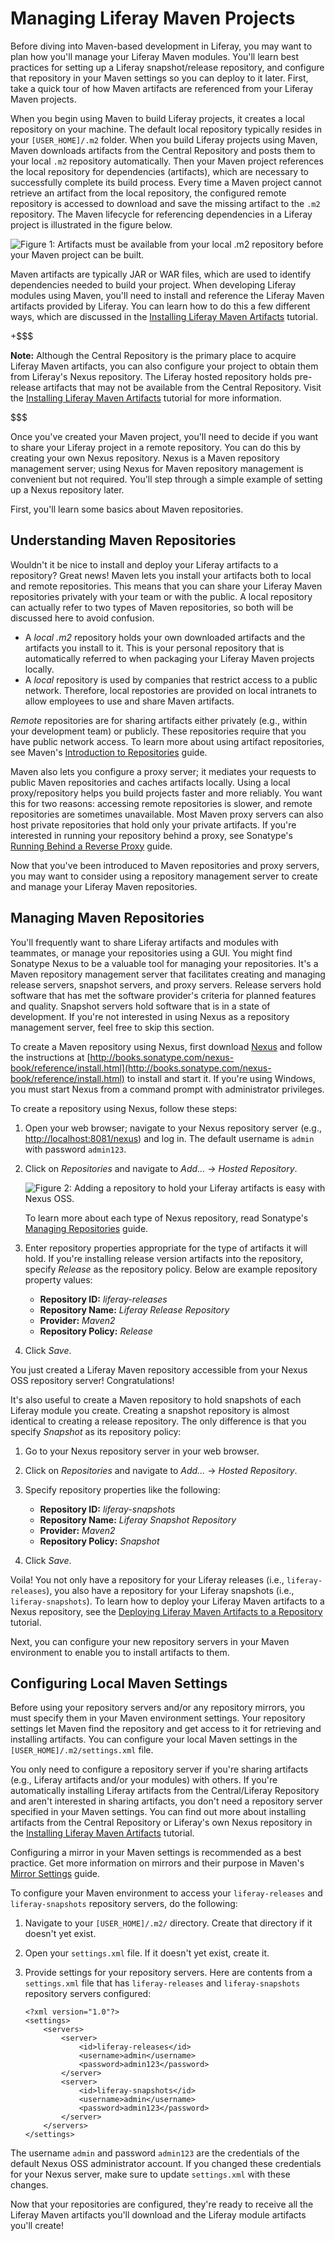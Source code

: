 # Managing Liferay Maven Projects [](id=managing-liferay-maven-projects)

Before diving into Maven-based development in Liferay, you may want to plan how
you'll manage your Liferay Maven modules. You'll learn best practices for
setting up a Liferay snapshot/release repository, and configure that repository
in your Maven settings so you can deploy to it later. First, take a quick tour
of how Maven artifacts are referenced from your Liferay Maven projects.

When you begin using Maven to build Liferay projects, it creates a local
repository on your machine. The default local repository typically resides in
your `[USER_HOME]/.m2` folder. When you build Liferay projects using Maven,
Maven downloads artifacts from the Central Repository and posts them to your
local `.m2` repository automatically. Then your Maven project references the
local repository for dependencies (artifacts), which are necessary to
successfully complete its build process. Every time a Maven project cannot
retrieve an artifact from the local repository, the configured remote repository
is accessed to download and save the missing artifact to the `.m2` repository.
The Maven lifecycle for referencing dependencies in a Liferay project is
illustrated in the figure below.

![Figure 1: Artifacts must be available from your local `.m2` repository before your Maven project can be built.](../../../images/maven-artifact-lifecycle.png)

Maven artifacts are typically JAR or WAR files, which are used to identify
dependencies needed to build your project. When developing Liferay modules using
Maven, you'll need to install and reference the Liferay Maven artifacts provided
by Liferay. You can learn how to do this a few different ways, which are
discussed in the
[Installing Liferay Maven Artifacts](/develop/tutorials/-/knowledge_base/7-0/installing-liferay-maven-artifacts)
tutorial.

+$$$

**Note:** Although the Central Repository is the primary place to acquire
Liferay Maven artifacts, you can also configure your project to obtain them from
Liferay's Nexus repository. The Liferay hosted repository holds pre-release
artifacts that may not be available from the Central Repository. Visit the
[Installing Liferay Maven Artifacts](/develop/tutorials/-/knowledge_base/7-0/installing-liferay-maven-artifacts)
tutorial for more information.

$$$

Once you've created your Maven project, you'll need to decide if you want to
share your Liferay project in a remote repository. You can do this by creating
your own Nexus repository. Nexus is a Maven repository management server; using
Nexus for Maven repository management is convenient but not required. You'll
step through a simple example of setting up a Nexus repository later.

First, you'll learn some basics about Maven repositories.

## Understanding Maven Repositories [](id=understanding-maven-repositories)

Wouldn't it be nice to install and deploy your Liferay artifacts to a
repository? Great news! Maven lets you install your artifacts both to local and
remote repositories. This means that you can share your Liferay Maven
repositories privately with your team or with the public. A local repository can
actually refer to two types of Maven repositories, so both will be discussed
here to avoid confusion.

- A *local .m2* repository holds your own downloaded artifacts and the artifacts
you install to it. This is your personal repository that is automatically
referred to when packaging your Liferay Maven projects locally.
- A *local* repository is used by companies that restrict access to a public
network. Therefore, local repostories are provided on local intranets to allow
employees to use and share Maven artifacts.

*Remote* repositories are for sharing artifacts either privately (e.g., within
your development team) or publicly. These repositories require that you have 
public network access. To learn more about using artifact repositories, see
Maven's
[Introduction to Repositories](http://maven.apache.org/guides/introduction/introduction-to-repositories.html)
guide.

Maven also lets you configure a proxy server; it mediates your requests to
public Maven repositories and caches artifacts locally. Using a local
proxy/repository helps you build projects faster and more reliably. You want
this for two reasons: accessing remote repositories is slower, and remote
repositories are sometimes unavailable. Most Maven proxy servers can also host
private repositories that hold only your private artifacts. If you're interested
in running your repository behind a proxy, see Sonatype's
[Running Behind a Reverse Proxy](http://books.sonatype.com/nexus-book/reference/install-sect-proxy.html)
guide. 

Now that you've been introduced to Maven repositories and proxy servers, you may
want to consider using a repository management server to create and manage your
Liferay Maven repositories. 

## Managing Maven Repositories [](id=managing-maven-repositories)

You'll frequently want to share Liferay artifacts and modules with teammates, or
manage your repositories using a GUI. You might find Sonatype Nexus to be a
valuable tool for managing your repositories. It's a Maven repository management
server that facilitates creating and managing release servers, snapshot servers,
and proxy servers. Release servers hold software that has met the software
provider's criteria for planned features and quality. Snapshot servers hold
software that is in a state of development. If you're not interested in using
Nexus as a repository management server, feel free to skip this section. 

To create a Maven repository using Nexus, first download
[Nexus](http://www.sonatype.org/nexus/) and follow the instructions at
[http://books.sonatype.com/nexus-book/reference/install.html](http://books.sonatype.com/nexus-book/reference/install.html)
to install and start it. If you're using Windows, you must start Nexus from a
command prompt with administrator privileges.

To create a repository using Nexus, follow these steps: 

1.  Open your web browser; navigate to your Nexus repository server (e.g.,
    [http://localhost:8081/nexus](http://localhost:8081/nexus)) and log in. The
    default username is `admin` with password `admin123`. 

2.  Click on *Repositories* and navigate to *Add...* &rarr; *Hosted Repository*. 

    ![Figure 2: Adding a repository to hold your Liferay artifacts is easy with Nexus OSS.](../../../images/maven-nexus-create-repo.png)

    To learn more about each type of Nexus repository, read Sonatype's
    [Managing Repositories](http://books.sonatype.com/nexus-book/reference/confignx-sect-manage-repo.html)
    guide.

3.  Enter repository properties appropriate for the type of artifacts it will
    hold. If you're installing release version artifacts into the repository,
    specify *Release* as the repository policy. Below are example repository
    property values: 
    - **Repository ID:** *liferay-releases*
    - **Repository Name:** *Liferay Release Repository*
    - **Provider:** *Maven2*
    - **Repository Policy:** *Release*

4.  Click *Save*.

You just created a Liferay Maven repository accessible from your Nexus OSS
repository server! Congratulations! 

It's also useful to create a Maven repository to hold snapshots of each Liferay
module you create. Creating a snapshot repository is almost identical to
creating a release repository. The only difference is that you specify
*Snapshot* as its repository policy:

1.  Go to your Nexus repository server in your web browser.

2.  Click on *Repositories* and navigate to *Add...* &rarr; *Hosted Repository*.

3.  Specify repository properties like the following:
    - **Repository ID:** *liferay-snapshots*
    - **Repository Name:** *Liferay Snapshot Repository*
    - **Provider:** *Maven2*
    - **Repository Policy:** *Snapshot*

4.  Click *Save*.

Voila! You not only have a repository for your Liferay releases (i.e.,
`liferay-releases`), you also have a repository for your Liferay snapshots
(i.e., `liferay-snapshots`). To learn how to deploy your Liferay Maven artifacts
to a Nexus repository, see the
[Deploying Liferay Maven Artifacts to a Repository](/develop/tutorials/-/knowledge_base/7-0/deploying-liferay-maven-artifacts-to-a-repository)
tutorial.

Next, you can configure your new repository servers in your Maven environment to
enable you to install artifacts to them. 

## Configuring Local Maven Settings [](id=configuring-local-maven-settings)

Before using your repository servers and/or any repository mirrors, you must
specify them in your Maven environment settings. Your repository settings let
Maven find the repository and get access to it for retrieving and installing
artifacts. You can configure your local Maven settings in the
`[USER_HOME]/.m2/settings.xml` file.

You only need to configure a repository server if you're sharing artifacts
(e.g., Liferay artifacts and/or your modules) with others. If you're
automatically installing Liferay artifacts from the Central/Liferay Repository
and aren't interested in sharing artifacts, you don't need a repository server
specified in your Maven settings. You can find out more about installing
artifacts from the Central Repository or Liferay's own Nexus repository in the
[Installing Liferay Maven Artifacts](/develop/tutorials/-/knowledge_base/7-0/installing-liferay-maven-artifacts)
tutorial.

Configuring a mirror in your Maven settings is recommended as a best practice.
Get more information on mirrors and their purpose in Maven's
[Mirror Settings](http://maven.apache.org/guides/mini/guide-mirror-settings.html)
guide. 

To configure your Maven environment to access your `liferay-releases` and
`liferay-snapshots` repository servers, do the following:

1.  Navigate to your `[USER_HOME]/.m2/` directory. Create that directory if it
    doesn't yet exist. 

2.  Open your `settings.xml` file. If it doesn't yet exist, create it. 

3.  Provide settings for your repository servers. Here are contents from a
    `settings.xml` file that has `liferay-releases` and `liferay-snapshots`
    repository servers configured: 

        <?xml version="1.0"?>
        <settings>
            <servers>
                <server>
                    <id>liferay-releases</id>
                    <username>admin</username>
                    <password>admin123</password>
                </server>
                <server>
                    <id>liferay-snapshots</id>
                    <username>admin</username>
                    <password>admin123</password>
                </server>
            </servers>
        </settings>

The username `admin` and password `admin123` are the credentials of the default
Nexus OSS administrator account. If you changed these credentials for your Nexus
server, make sure to update `settings.xml` with these changes. 

Now that your repositories are configured, they're ready to receive all the
Liferay Maven artifacts you'll download and the Liferay module artifacts you'll
create!
